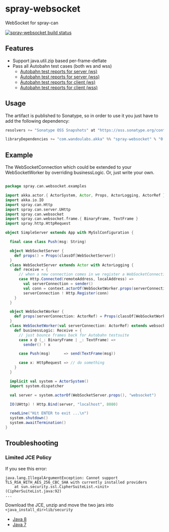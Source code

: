 spray-websocket
===============

WebSocket for spray-can

<a href="https://travis-ci.org/wandoulabs/spray-websocket"><img src="https://travis-ci.org/wandoulabs/spray-websocket.png" alt="spray-websocket build status"></a> 

## Features
* Support java.util.zip based per-frame-deflate
* Pass all Autobahn test cases (both ws and wss)
   * [Autobahn test reports for server (ws)](http://wandoulabs.github.io/spray-websocket/autobahn-reports/ws/servers/index.html)
   * [Autobahn test reports for server (wss)](http://wandoulabs.github.io/spray-websocket/autobahn-reports/wss/servers/index.html)
   * [Autobahn test reports for client (ws)](http://wandoulabs.github.io/spray-websocket/autobahn-reports/ws/clients/index.html)
   * [Autobahn test reports for client (wss)](http://wandoulabs.github.io/spray-websocket/autobahn-reports/wss/clients/index.html)

## Usage
The artifact is published to Sonatype, so in order to use it you just have to add the following dependency:

```scala
resolvers += "Sonatype OSS Snapshots" at "https://oss.sonatype.org/content/repositories/snapshots"

libraryDependencies += "com.wandoulabs.akka" %% "spray-websocket" % "0.1.1-SNAPSHOT"
```

## Example
The WebSocketConnection which could be extended to your WebSocketWorker by overriding businessLogic.
Or, just write your own.

```scala

package spray.can.websocket.examples

import akka.actor.{ ActorSystem, Actor, Props, ActorLogging, ActorRef }
import akka.io.IO
import spray.can.Http
import spray.can.server.UHttp
import spray.can.websocket
import spray.can.websocket.frame.{ BinaryFrame, TextFrame }
import spray.http.HttpRequest

object SimpleServer extends App with MySslConfiguration {

  final case class Push(msg: String)

  object WebSocketServer {
    def props() = Props(classOf[WebSocketServer])
  }
  class WebSocketServer extends Actor with ActorLogging {
    def receive = {
      // when a new connection comes in we register a WebSocketConnection actor as the per connection handler
      case Http.Connected(remoteAddress, localAddress) =>
        val serverConnection = sender()
        val conn = context.actorOf(WebSocketWorker.props(serverConnection))
        serverConnection ! Http.Register(conn)
    }
  }

  object WebSocketWorker {
    def props(serverConnection: ActorRef) = Props(classOf[WebSocketWorker], serverConnection)
  }
  class WebSocketWorker(val serverConnection: ActorRef) extends websocket.WebSocketServerConnection {
    def businessLogic: Receive = {
      // just bounce frames back for Autobahn testsuite
      case x @ (_: BinaryFrame | _: TextFrame) =>
        sender() ! x

      case Push(msg)      => send(TextFrame(msg))

      case x: HttpRequest => // do something
    }
  }

  implicit val system = ActorSystem()
  import system.dispatcher

  val server = system.actorOf(WebSocketServer.props(), "websocket")

  IO(UHttp) ! Http.Bind(server, "localhost", 8080)

  readLine("Hit ENTER to exit ...\n")
  system.shutdown()
  system.awaitTermination()
}


```

## Troubleshooting
### Limited JCE Policy

If you see this error:
```
java.lang.IllegalArgumentException: Cannot support TLS_RSA_WITH_AES_256_CBC_SHA with currently installed providers
    at sun.security.ssl.CipherSuiteList.<init>(CipherSuiteList.java:92)
...
```

Download the JCE, unzip and move the two jars into `<java_install_dir>lib/security`

* [Java 8](http://www.oracle.com/technetwork/java/javase/downloads/jce8-download-2133166.html)
* [Java 7](http://www.oracle.com/technetwork/java/javase/downloads/jce-7-download-432124.html)
